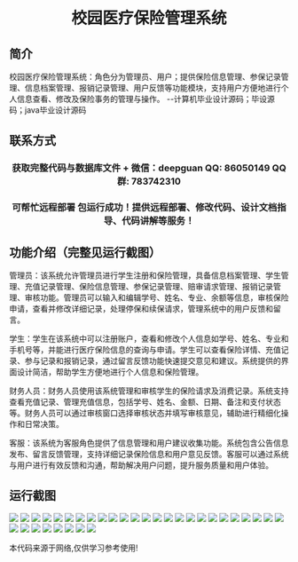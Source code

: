 <p><h1 align="center">校园医疗保险管理系统</h1></p>

## 简介
校园医疗保险管理系统：角色分为管理员、用户；提供保险信息管理、参保记录管理、信息档案管理、报销记录管理、用户反馈等功能模块，支持用户方便地进行个人信息查看、修改及保险事务的管理与操作。    --计算机毕业设计源码；毕设源码；java毕业设计源码


## 联系方式
<p><h3 align="center">获取完整代码与数据库文件 + 微信：deepguan QQ: 86050149 QQ群: 783742310</h3></p>
<p><h3 align="center">可帮忙远程部署 包运行成功！提供远程部署、修改代码、设计文档指导、代码讲解等服务！</h3></p>

## 功能介绍（完整见运行截图）
管理员：该系统允许管理员进行学生注册和保险管理，具备信息档案管理、学生管理、充值记录管理、保险信息管理、参保记录管理、赔审请求管理、报销记录管理、审核功能。管理员可以输入和编辑学号、姓名、专业、余额等信息，审核保险申请，查看并修改详细记录，处理停保和续保请求，管理系统中的用户反馈和留言。

学生：学生在该系统中可以注册账户，查看和修改个人信息如学号、姓名、专业和手机号等，并能进行医疗保险信息的查询与申请。学生可以查看保险详情、充值记录、参与记录和报销记录，通过留言反馈功能快速提交意见和建议。系统提供的界面设计简洁，帮助学生方便地进行个人信息和保险管理。

财务人员：财务人员使用该系统管理和审核学生的保险请求及消费记录。系统支持查看充值记录、管理充值信息，包括学号、姓名、金额、日期、备注和支付状态等。财务人员可以通过审核窗口选择审核状态并填写审核意见，辅助进行精细化操作和日常决策。

客服：该系统为客服角色提供了信息管理和用户建议收集功能。系统包含公告信息发布、留言反馈管理，支持详细记录保险信息和用户意见反馈。客服可以通过系统与用户进行有效反馈和沟通，帮助解决用户问题，提升服务质量和用户体验。


## 运行截图
![](https://bs-1329754181.cos.ap-shanghai.myqcloud.com/spring/CampusMedicalInsuranceManagementSystem/img/001.jpg)
![](https://bs-1329754181.cos.ap-shanghai.myqcloud.com/spring/CampusMedicalInsuranceManagementSystem/img/002.jpg)
![](https://bs-1329754181.cos.ap-shanghai.myqcloud.com/spring/CampusMedicalInsuranceManagementSystem/img/003.jpg)
![](https://bs-1329754181.cos.ap-shanghai.myqcloud.com/spring/CampusMedicalInsuranceManagementSystem/img/004.jpg)
![](https://bs-1329754181.cos.ap-shanghai.myqcloud.com/spring/CampusMedicalInsuranceManagementSystem/img/005.jpg)
![](https://bs-1329754181.cos.ap-shanghai.myqcloud.com/spring/CampusMedicalInsuranceManagementSystem/img/006.jpg)
![](https://bs-1329754181.cos.ap-shanghai.myqcloud.com/spring/CampusMedicalInsuranceManagementSystem/img/007.jpg)
![](https://bs-1329754181.cos.ap-shanghai.myqcloud.com/spring/CampusMedicalInsuranceManagementSystem/img/008.jpg)
![](https://bs-1329754181.cos.ap-shanghai.myqcloud.com/spring/CampusMedicalInsuranceManagementSystem/img/009.jpg)
![](https://bs-1329754181.cos.ap-shanghai.myqcloud.com/spring/CampusMedicalInsuranceManagementSystem/img/010.jpg)
![](https://bs-1329754181.cos.ap-shanghai.myqcloud.com/spring/CampusMedicalInsuranceManagementSystem/img/011.jpg)
![](https://bs-1329754181.cos.ap-shanghai.myqcloud.com/spring/CampusMedicalInsuranceManagementSystem/img/012.jpg)
![](https://bs-1329754181.cos.ap-shanghai.myqcloud.com/spring/CampusMedicalInsuranceManagementSystem/img/013.jpg)
![](https://bs-1329754181.cos.ap-shanghai.myqcloud.com/spring/CampusMedicalInsuranceManagementSystem/img/014.jpg)
![](https://bs-1329754181.cos.ap-shanghai.myqcloud.com/spring/CampusMedicalInsuranceManagementSystem/img/015.jpg)
![](https://bs-1329754181.cos.ap-shanghai.myqcloud.com/spring/CampusMedicalInsuranceManagementSystem/img/016.jpg)
![](https://bs-1329754181.cos.ap-shanghai.myqcloud.com/spring/CampusMedicalInsuranceManagementSystem/img/017.jpg)
![](https://bs-1329754181.cos.ap-shanghai.myqcloud.com/spring/CampusMedicalInsuranceManagementSystem/img/018.jpg)
![](https://bs-1329754181.cos.ap-shanghai.myqcloud.com/spring/CampusMedicalInsuranceManagementSystem/img/019.jpg)
![](https://bs-1329754181.cos.ap-shanghai.myqcloud.com/spring/CampusMedicalInsuranceManagementSystem/img/020.jpg)
![](https://bs-1329754181.cos.ap-shanghai.myqcloud.com/spring/CampusMedicalInsuranceManagementSystem/img/021.jpg)
![](https://bs-1329754181.cos.ap-shanghai.myqcloud.com/spring/CampusMedicalInsuranceManagementSystem/img/022.jpg)
![](https://bs-1329754181.cos.ap-shanghai.myqcloud.com/spring/CampusMedicalInsuranceManagementSystem/img/023.jpg)
![](https://bs-1329754181.cos.ap-shanghai.myqcloud.com/spring/CampusMedicalInsuranceManagementSystem/img/024.jpg)
![](https://bs-1329754181.cos.ap-shanghai.myqcloud.com/spring/CampusMedicalInsuranceManagementSystem/img/025.jpg)
![](https://bs-1329754181.cos.ap-shanghai.myqcloud.com/spring/CampusMedicalInsuranceManagementSystem/img/026.jpg)
![](https://bs-1329754181.cos.ap-shanghai.myqcloud.com/spring/CampusMedicalInsuranceManagementSystem/img/027.jpg)
![](https://bs-1329754181.cos.ap-shanghai.myqcloud.com/spring/CampusMedicalInsuranceManagementSystem/img/028.jpg)
![](https://bs-1329754181.cos.ap-shanghai.myqcloud.com/spring/CampusMedicalInsuranceManagementSystem/img/029.jpg)
![](https://bs-1329754181.cos.ap-shanghai.myqcloud.com/spring/CampusMedicalInsuranceManagementSystem/img/030.jpg)
![](https://bs-1329754181.cos.ap-shanghai.myqcloud.com/spring/CampusMedicalInsuranceManagementSystem/img/031.jpg)
![](https://bs-1329754181.cos.ap-shanghai.myqcloud.com/spring/CampusMedicalInsuranceManagementSystem/img/032.jpg)
![](https://bs-1329754181.cos.ap-shanghai.myqcloud.com/spring/CampusMedicalInsuranceManagementSystem/img/033.jpg)

<p>本代码来源于网络,仅供学习参考使用!</p>
